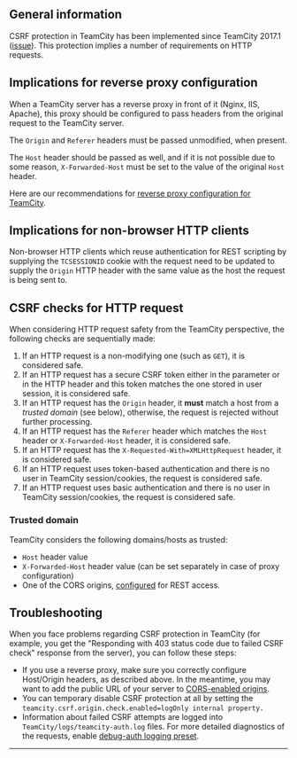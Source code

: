 [//]: # (title: CSRF Protection)
[//]: # (auxiliary-id: CSRF Protection)


## General information

CSRF protection in TeamCity has been implemented since TeamCity 2017.1 ([issue](https://youtrack.jetbrains.com/issue/TW-17762)). This protection implies a number of requirements on HTTP requests.

## Implications for reverse proxy configuration

When a TeamCity server has a reverse proxy in front of it (Nginx, IIS, Apache), this proxy should be configured to pass headers from the original request to the TeamCity server.

The `Origin` and `Referer` headers must be passed unmodified, when present.

The  `Host` header should be passed as well, and if it is not possible due to some reason, `X-Forwarded-Host` must be set to the value of the original `Host` header. 

Here are our recommendations for [reverse proxy configuration for TeamCity](how-to.md#Set+Up+TeamCity+behind+a+Proxy+Server).

## Implications for non-browser HTTP clients

Non\-browser HTTP clients which reuse authentication for REST scripting by supplying the `TCSESSIONID` cookie with the request need to be updated to supply the `Origin` HTTP header with the same value as the host the request is being sent to. 

## CSRF checks for HTTP request

When considering HTTP request safety from the TeamCity perspective, the following checks are sequentially made:
1. If an HTTP request is a non\-modifying one (such as `GET`), it is considered safe.
2. If an HTTP request has a secure CSRF token either in the parameter or in the HTTP header and this token matches the one stored in user session, it is considered safe.
3. If an HTTP request has the `Origin` header, it __must__ match a host from a _trusted domain_ (see below), otherwise, the request is rejected without further processing.
4. If an HTTP request has the `Referer` header which matches the `Host` header or `X-Forwarded-Host` header, it is considered safe.
5. If an HTTP request has the `X-Requested-With=XMLHttpRequest` header, it is considered safe.
6. If an HTTP request uses token-based authentication and there is no user in TeamCity session/cookies, the request is considered safe.
7. If an HTTP request uses basic authentication and there is no user in TeamCity session/cookies, the request is considered safe.

### Trusted domain

TeamCity considers the following domains/hosts as trusted:
* `Host` header value
* `X-Forwarded-Host` header value (can be set separately in case of proxy configuration)
* One of the CORS origins, [configured](rest-api.md#CORS+Support) for REST access. 

## Troubleshooting

When you face problems regarding CSRF protection in TeamCity (for example, you get the "Responding with 403 status code due to failed CSRF check" response from the server), you can follow these steps:
* If you use a reverse proxy, make sure you correctly configure Host/Origin headers, as described above. In the meantime, you may want to add the public URL of your server to [CORS-enabled origins](rest-api.md#CORS+Support).
* You can temporary disable CSRF protection at all by setting the `teamcity.csrf.origin.check.enabled=logOnly internal property.`
* Information about failed CSRF attempts are logged into `TeamCity/logs/teamcity-auth.log` files. For more detailed diagnostics of the requests, enable [debug-auth logging preset](reporting-issues.md#Logging+events).

__ __